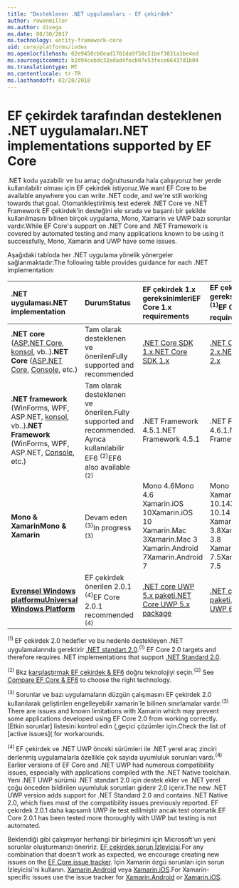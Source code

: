 ```yaml
---
title: "Desteklenen .NET uygulamaları - EF çekirdek"
author: rowanmiller
ms.author: divega
ms.date: 08/30/2017
ms.technology: entity-framework-core
uid: core/platforms/index
ms.openlocfilehash: 02e9450cb0ead1701da9f58c51bef3031a3be4ed
ms.sourcegitcommit: b2d94cebdc32edad4fecb07e53fece66437d1b04
ms.translationtype: MT
ms.contentlocale: tr-TR
ms.lasthandoff: 02/28/2018
---
```

# <a name="net-implementations-supported-by-ef-core"></a><span data-ttu-id="9315f-102">EF çekirdek tarafından desteklenen .NET uygulamaları</span><span class="sxs-lookup"><span data-stu-id="9315f-102">.NET implementations supported by EF Core</span></span>

<span data-ttu-id="9315f-103">.NET kodu yazabilir ve bu amaç doğrultusunda hala çalışıyoruz her yerde kullanılabilir olması için EF çekirdek istiyoruz.</span><span class="sxs-lookup"><span data-stu-id="9315f-103">We want EF Core to be available anywhere you can write .NET code, and we're still working towards that goal.</span></span> <span data-ttu-id="9315f-104">Otomatikleştirilmiş test ederek .NET Core ve .NET Framework EF çekirdek'in desteğini ele sırada ve başarılı bir şekilde kullanılmasını bilinen birçok uygulama, Mono, Xamarin ve UWP bazı sorunlar vardır.</span><span class="sxs-lookup"><span data-stu-id="9315f-104">While EF Core's support on .NET Core and .NET Framework is covered by automated testing and many applications known to be using it successfully, Mono, Xamarin and UWP have some issues.</span></span>

<span data-ttu-id="9315f-105">Aşağıdaki tabloda her .NET uygulama yönelik yönergeler sağlanmaktadır:</span><span class="sxs-lookup"><span data-stu-id="9315f-105">The following table provides guidance for each .NET implementation:</span></span>

| <span data-ttu-id="9315f-106">.NET uygulaması</span><span class="sxs-lookup"><span data-stu-id="9315f-106">.NET implementation</span></span>                                                                                                  | <span data-ttu-id="9315f-107">Durum</span><span class="sxs-lookup"><span data-stu-id="9315f-107">Status</span></span>                                                             | <span data-ttu-id="9315f-108">EF çekirdek 1.x gereksinimleri</span><span class="sxs-lookup"><span data-stu-id="9315f-108">EF Core 1.x requirements</span></span>                                                                                | <span data-ttu-id="9315f-109">EF çekirdek 2.x gereksinimleri <sup>(1)</sup></span><span class="sxs-lookup"><span data-stu-id="9315f-109">EF Core 2.x requirements <sup>(1)</sup></span></span>                                                                 |
|:---------------------------------------------------------------------------------------------------------------------|:-------------------------------------------------------------------|:--------------------------------------------------------------------------------------------------------|:--------------------------------------------------------------------------------------------------------|
| <span data-ttu-id="9315f-110">**.NET core** ([ASP.NET Core](../get-started/aspnetcore/index.md), [konsol](../get-started/netcore/index.md), vb..)</span><span class="sxs-lookup"><span data-stu-id="9315f-110">**.NET Core** ([ASP.NET Core](../get-started/aspnetcore/index.md), [Console](../get-started/netcore/index.md), etc.)</span></span> | <span data-ttu-id="9315f-111">Tam olarak desteklenen ve önerilen</span><span class="sxs-lookup"><span data-stu-id="9315f-111">Fully supported and recommended</span></span>                                    | [<span data-ttu-id="9315f-112">.NET Core SDK 1.x</span><span class="sxs-lookup"><span data-stu-id="9315f-112">.NET Core SDK 1.x</span></span>](https://www.microsoft.com/net/core/)                                                | [<span data-ttu-id="9315f-113">.NET Core SDK 2.x</span><span class="sxs-lookup"><span data-stu-id="9315f-113">.NET Core SDK 2.x</span></span>](https://www.microsoft.com/net/core/)                                                |
| <span data-ttu-id="9315f-114">**.NET framework** (WinForms, WPF, ASP.NET, [konsol](../get-started/full-dotnet/index.md), vb..)</span><span class="sxs-lookup"><span data-stu-id="9315f-114">**.NET Framework** (WinForms, WPF, ASP.NET, [Console](../get-started/full-dotnet/index.md), etc.)</span></span>                    | <span data-ttu-id="9315f-115">Tam olarak desteklenen ve önerilen.</span><span class="sxs-lookup"><span data-stu-id="9315f-115">Fully supported and recommended.</span></span> <span data-ttu-id="9315f-116">Ayrıca kullanılabilir EF6 <sup>(2)</sup></span><span class="sxs-lookup"><span data-stu-id="9315f-116">EF6 also available <sup>(2)</sup></span></span> | <span data-ttu-id="9315f-117">.NET Framework 4.5.1</span><span class="sxs-lookup"><span data-stu-id="9315f-117">.NET Framework 4.5.1</span></span>                                                                                    | <span data-ttu-id="9315f-118">.NET Framework 4.6.1</span><span class="sxs-lookup"><span data-stu-id="9315f-118">.NET Framework 4.6.1</span></span>                                                                                    |
| <span data-ttu-id="9315f-119">**Mono & Xamarin**</span><span class="sxs-lookup"><span data-stu-id="9315f-119">**Mono & Xamarin**</span></span>                                                                                                   | <span data-ttu-id="9315f-120">Devam eden <sup>(3)</sup></span><span class="sxs-lookup"><span data-stu-id="9315f-120">In progress <sup>(3)</sup></span></span>                                         | <span data-ttu-id="9315f-121">Mono 4.6</span><span class="sxs-lookup"><span data-stu-id="9315f-121">Mono 4.6</span></span> <br/> <span data-ttu-id="9315f-122">Xamarin.iOS 10</span><span class="sxs-lookup"><span data-stu-id="9315f-122">Xamarin.iOS 10</span></span> <br/> <span data-ttu-id="9315f-123">Xamarin.Mac 3</span><span class="sxs-lookup"><span data-stu-id="9315f-123">Xamarin.Mac 3</span></span> <br/> <span data-ttu-id="9315f-124">Xamarin.Android 7</span><span class="sxs-lookup"><span data-stu-id="9315f-124">Xamarin.Android 7</span></span>                               | <span data-ttu-id="9315f-125">Mono 5.4</span><span class="sxs-lookup"><span data-stu-id="9315f-125">Mono 5.4</span></span> <br/> <span data-ttu-id="9315f-126">Xamarin.iOS 10.14</span><span class="sxs-lookup"><span data-stu-id="9315f-126">Xamarin.iOS 10.14</span></span> <br/> <span data-ttu-id="9315f-127">Xamarin.Mac 3.8</span><span class="sxs-lookup"><span data-stu-id="9315f-127">Xamarin.Mac 3.8</span></span> <br/> <span data-ttu-id="9315f-128">Xamarin.Android 7.5</span><span class="sxs-lookup"><span data-stu-id="9315f-128">Xamarin.Android 7.5</span></span>                        |
| [<span data-ttu-id="9315f-129">**Evrensel Windows platformu**</span><span class="sxs-lookup"><span data-stu-id="9315f-129">**Universal Windows Platform**</span></span>](../get-started/uwp/index.md)                                                        | <span data-ttu-id="9315f-130">EF çekirdek önerilen 2.0.1 <sup>(4)</sup></span><span class="sxs-lookup"><span data-stu-id="9315f-130">EF Core 2.0.1 recommended <sup>(4)</sup></span></span>                           | [<span data-ttu-id="9315f-131">.NET core UWP 5.x paketi</span><span class="sxs-lookup"><span data-stu-id="9315f-131">.NET Core UWP 5.x package</span></span>](https://www.nuget.org/packages/Microsoft.NETCore.UniversalWindowsPlatform/) | [<span data-ttu-id="9315f-132">.NET core UWP 6.x paketi</span><span class="sxs-lookup"><span data-stu-id="9315f-132">.NET Core UWP 6.x package</span></span>](https://www.nuget.org/packages/Microsoft.NETCore.UniversalWindowsPlatform/) |

<span data-ttu-id="9315f-133"><sup>(1) </sup> EF çekirdek 2.0 hedefler ve bu nedenle destekleyen .NET uygulamalarında gerektirir [.NET standart 2.0](https://docs.microsoft.com/dotnet/standard/net-standard).</span><span class="sxs-lookup"><span data-stu-id="9315f-133"><sup>(1)</sup> EF Core 2.0 targets and therefore requires .NET implementations that support [.NET Standard 2.0](https://docs.microsoft.com/dotnet/standard/net-standard).</span></span>

<span data-ttu-id="9315f-134"><sup>(2) </sup> Bkz [karşılaştırmak EF çekirdek & EF6](../../efcore-and-ef6/index.md) doğru teknolojiyi seçin.</span><span class="sxs-lookup"><span data-stu-id="9315f-134"><sup>(2)</sup> See [Compare EF Core & EF6](../../efcore-and-ef6/index.md) to choose the right technology.</span></span>

<span data-ttu-id="9315f-135"><sup>(3) </sup> Sorunlar ve bazı uygulamaların düzgün çalışmasını EF çekirdek 2.0 kullanılarak geliştirilen engelleyebilir xamarin'le bilinen sınırlamalar vardır.</span><span class="sxs-lookup"><span data-stu-id="9315f-135"><sup>(3)</sup> There are issues and known limitations with Xamarin which may prevent some applications developed using EF Core 2.0 from working correctly.</span></span> <span data-ttu-id="9315f-136">[Etkin sorunlar] listesini kontrol edin ([ ](https://github.com/aspnet/entityframeworkCore/issues?q=is%3Aopen+is%3Aissue+label%3Aarea-xamarin) geçici çözümler için.</span><span class="sxs-lookup"><span data-stu-id="9315f-136">Check the list of [active issues]([](https://github.com/aspnet/entityframeworkCore/issues?q=is%3Aopen+is%3Aissue+label%3Aarea-xamarin) for workarounds.</span></span>

<span data-ttu-id="9315f-137"><sup>(4) </sup> EF çekirdek ve .NET UWP önceki sürümleri ile .NET yerel araç zinciri derlenmiş uygulamalarla özellikle çok sayıda uyumluluk sorunları vardı.</span><span class="sxs-lookup"><span data-stu-id="9315f-137"><sup>(4)</sup> Earlier versions of EF Core and .NET UWP had numerous compatibility issues, especially with applications compiled with the .NET Native toolchain.</span></span> <span data-ttu-id="9315f-138">Yeni .NET UWP sürümü .NET standart 2.0 için destek ekler ve .NET yerel çoğu önceden bildirilen uyumluluk sorunları giderir 2.0 içerir.</span><span class="sxs-lookup"><span data-stu-id="9315f-138">The new .NET UWP version adds support for .NET Standard 2.0 and contains .NET Native 2.0, which fixes most of the compatibility issues previously reported.</span></span> <span data-ttu-id="9315f-139">EF çekirdek 2.0.1 daha kapsamlı UWP ile test edilmiştir ancak test otomatik.</span><span class="sxs-lookup"><span data-stu-id="9315f-139">EF Core 2.0.1 has been tested more thoroughly with UWP but testing is not automated.</span></span>

<span data-ttu-id="9315f-140">Beklendiği gibi çalışmıyor herhangi bir birleşimini için Microsoft'un yeni sorunlar oluşturmanızı öneririz. [EF çekirdek sorun İzleyicisi](https://github.com/aspnet/entityframeworkcore/issues/new).</span><span class="sxs-lookup"><span data-stu-id="9315f-140">For any combination that doesn’t work as expected, we encourage creating new issues on the [EF Core issue tracker](https://github.com/aspnet/entityframeworkcore/issues/new).</span></span> <span data-ttu-id="9315f-141">İçin Xamarin özgü sorunları için sorun İzleyicisi'ni kullanın. [Xamarin.Android](https://github.com/xamarin/xamarin-android/issues/new) veya [Xamarin.iOS](https://github.com/xamarin/xamarin-macios/issues/new).</span><span class="sxs-lookup"><span data-stu-id="9315f-141">For Xamarin-specific issues use the issue tracker for [Xamarin.Android](https://github.com/xamarin/xamarin-android/issues/new) or [Xamarin.iOS](https://github.com/xamarin/xamarin-macios/issues/new).</span></span>
